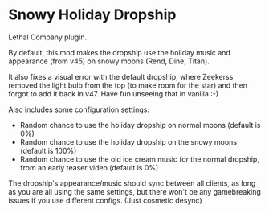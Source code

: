 # Snowy Holiday Dropship
Lethal Company plugin.

By default, this mod makes the dropship use the holiday music and appearance (from v45) on snowy moons (Rend, Dine, Titan).

It also fixes a visual error with the default dropship, where Zeekerss removed the light bulb from the top (to make room for the star) and then forgot to add it back in v47. Have fun unseeing that in vanilla :-)

Also includes some configuration settings:
- Random chance to use the holiday dropship on normal moons (default is 0%)
- Random chance to use the holiday dropship on the snowy moons (default is 100%)
- Random chance to use the old ice cream music for the normal dropship, from an early teaser video (default is 0%)

The dropship's appearance/music should sync between all clients, as long as you are all using the same settings, but there won't be any gamebreaking issues if you use different configs. (Just cosmetic desync)